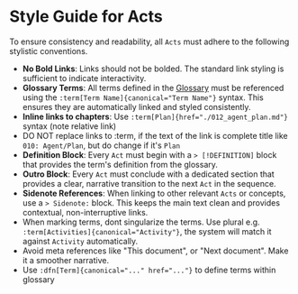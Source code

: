 # Style Guide for Acts

To ensure consistency and readability, all `Acts` must adhere to the following stylistic conventions.

- **No Bold Links**: Links should not be bolded. The standard link styling is sufficient to indicate interactivity.
- **Glossary Terms**: All terms defined in the [Glossary](./000_glossary.md) must be referenced using the `:term[Term Name]{canonical="Term Name"}` syntax. This ensures they are automatically linked and styled consistently.
- **Inline links to chapters**: Use `:term[Plan]{href="./012_agent_plan.md"}` syntax (note relative link)
- DO NOT replace links to :term, if the text of the link is complete title like `010: Agent/Plan`, but do change if it's `Plan`
- **Definition Block**: Every `Act` must begin with a `> [!DEFINITION]` block that provides the term's definition from the glossary.
- **Outro Block**: Every `Act` must conclude with a dedicated section that provides a clear, narrative transition to the next `Act` in the sequence.
- **Sidenote References**: When linking to other relevant `Acts` or concepts, use a `> Sidenote:` block. This keeps the main text clean and provides contextual, non-interruptive links.
- When marking terms, dont singularize the terms. Use plural e.g. `:term[Activities]{canonical="Activity"}`, the system will match it against `Activity` automatically.
- Avoid meta references like "This document", or "Next document". Make it a smoother narrative.
- Use `:dfn[Term]{canonical="..." href="..."}` to define terms within glossary
